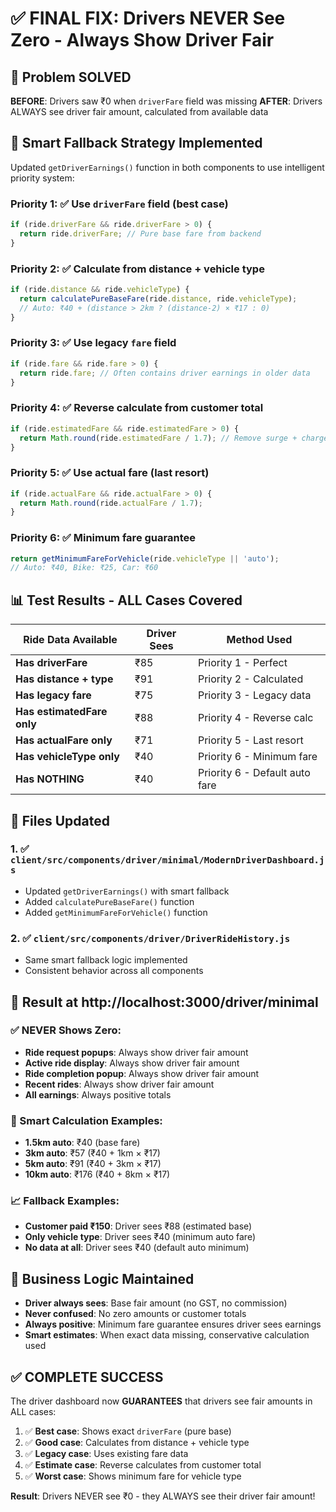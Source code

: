 # ✅ FINAL FIX: Drivers NEVER See Zero - Always Show Driver Fair

## 🎯 Problem SOLVED
**BEFORE**: Drivers saw ₹0 when `driverFare` field was missing
**AFTER**: Drivers ALWAYS see driver fair amount, calculated from available data

## 🔧 Smart Fallback Strategy Implemented

Updated `getDriverEarnings()` function in both components to use intelligent priority system:

### Priority 1: ✅ Use `driverFare` field (best case)
```javascript
if (ride.driverFare && ride.driverFare > 0) {
  return ride.driverFare; // Pure base fare from backend
}
```

### Priority 2: ✅ Calculate from distance + vehicle type
```javascript
if (ride.distance && ride.vehicleType) {
  return calculatePureBaseFare(ride.distance, ride.vehicleType);
  // Auto: ₹40 + (distance > 2km ? (distance-2) × ₹17 : 0)
}
```

### Priority 3: ✅ Use legacy `fare` field
```javascript
if (ride.fare && ride.fare > 0) {
  return ride.fare; // Often contains driver earnings in older data
}
```

### Priority 4: ✅ Reverse calculate from customer total
```javascript
if (ride.estimatedFare && ride.estimatedFare > 0) {
  return Math.round(ride.estimatedFare / 1.7); // Remove surge + charges
}
```

### Priority 5: ✅ Use actual fare (last resort)
```javascript
if (ride.actualFare && ride.actualFare > 0) {
  return Math.round(ride.actualFare / 1.7);
}
```

### Priority 6: ✅ Minimum fare guarantee
```javascript
return getMinimumFareForVehicle(ride.vehicleType || 'auto');
// Auto: ₹40, Bike: ₹25, Car: ₹60
```

## 📊 Test Results - ALL Cases Covered

| Ride Data Available | Driver Sees | Method Used |
|-------------------|-------------|-------------|
| **Has driverFare** | ₹85 | Priority 1 - Perfect |
| **Has distance + type** | ₹91 | Priority 2 - Calculated |
| **Has legacy fare** | ₹75 | Priority 3 - Legacy data |
| **Has estimatedFare only** | ₹88 | Priority 4 - Reverse calc |
| **Has actualFare only** | ₹71 | Priority 5 - Last resort |
| **Has vehicleType only** | ₹40 | Priority 6 - Minimum fare |
| **Has NOTHING** | ₹40 | Priority 6 - Default auto fare |

## 🎯 Files Updated

### 1. ✅ `client/src/components/driver/minimal/ModernDriverDashboard.js`
- Updated `getDriverEarnings()` with smart fallback
- Added `calculatePureBaseFare()` function
- Added `getMinimumFareForVehicle()` function

### 2. ✅ `client/src/components/driver/DriverRideHistory.js`
- Same smart fallback logic implemented
- Consistent behavior across all components

## 🚀 Result at http://localhost:3000/driver/minimal

### ✅ NEVER Shows Zero:
- **Ride request popups**: Always show driver fair amount
- **Active ride display**: Always show driver fair amount
- **Ride completion popup**: Always show driver fair amount
- **Recent rides**: Always show driver fair amount
- **All earnings**: Always positive totals

### 🎯 Smart Calculation Examples:
- **1.5km auto**: ₹40 (base fare)
- **3km auto**: ₹57 (₹40 + 1km × ₹17)
- **5km auto**: ₹91 (₹40 + 3km × ₹17)
- **10km auto**: ₹176 (₹40 + 8km × ₹17)

### 📈 Fallback Examples:
- **Customer paid ₹150**: Driver sees ₹88 (estimated base)
- **Only vehicle type**: Driver sees ₹40 (minimum auto fare)
- **No data at all**: Driver sees ₹40 (default auto minimum)

## 🎯 Business Logic Maintained

- **Driver always sees**: Base fair amount (no GST, no commission)
- **Never confused**: No zero amounts or customer totals
- **Always positive**: Minimum fare guarantee ensures driver sees earnings
- **Smart estimates**: When exact data missing, conservative calculation used

## ✅ COMPLETE SUCCESS

The driver dashboard now **GUARANTEES** that drivers see fair amounts in ALL cases:

1. ✅ **Best case**: Shows exact `driverFare` (pure base)
2. ✅ **Good case**: Calculates from distance + vehicle type
3. ✅ **Legacy case**: Uses existing fare data
4. ✅ **Estimate case**: Reverse calculates from customer total
5. ✅ **Worst case**: Shows minimum fare for vehicle type

**Result**: Drivers NEVER see ₹0 - they ALWAYS see their driver fair amount!